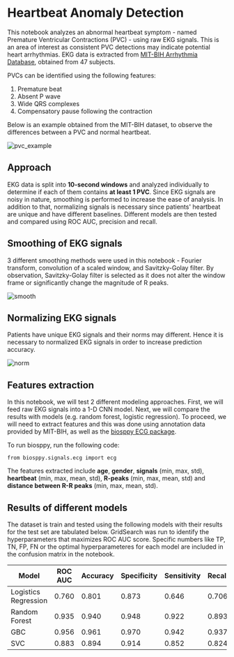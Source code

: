# Heartbeat Anomaly Detection
This notebook analyzes an abnormal heartbeat symptom - named Premature Ventricular Contractions (PVC) - using raw EKG signals. This is an area of interest as consistent PVC detections may indicate potential heart arrhythmias. EKG data is extracted from [MIT-BIH Arrhythmia Database](https://physionet.org/physiobank/database/mitdb/), obtained from 47 subjects.

PVCs can be identified using the following features:
1. Premature beat
2. Absent P wave
3. Wide QRS complexes
4. Compensatory pause following the contraction

Below is an example obtained from the MIT-BIH dataset, to observe the differences between a PVC and normal heartbeat.

![pvc_example](https://user-images.githubusercontent.com/42630569/52937160-351d0400-3313-11e9-9a5f-740797694c7a.png)

## Approach

EKG data is split into **10-second windows** and analyzed individually to determine if each of them contains **at least 1 PVC**. Since EKG signals are noisy in nature, smoothing is performed to increase the ease of analysis. In addition to that, normalizing signals is necessary since patients' heartbeat are unique and have different baselines. Different models are then tested and compared using ROC AUC, precision and recall.

## Smoothing of EKG signals

3 different smoothing methods were used in this notebook - Fourier transform, convolution of a scaled window, and Savitzky-Golay filter. By observation, Savitzky-Golay filter is selected as it does not alter the window frame or significantly change the magnitude of R peaks.

![smooth](https://user-images.githubusercontent.com/42630569/52937747-d8224d80-3314-11e9-9638-c07ab88e68f4.png)

## Normalizing EKG signals

Patients have unique EKG signals and their norms may different. Hence it is necessary to normalized EKG signals in order to increase prediction accuracy.

![norm](https://user-images.githubusercontent.com/42630569/52937911-2899ab00-3315-11e9-903e-f37769a94aa3.png)

## Features extraction

In this notebook, we will test 2 different modeling approaches. First, we will feed raw EKG signals into a 1-D CNN model. Next, we will compare the results with models (e.g. random forest, logistic regression). To proceed, we will need to extract features and this was done using annotation data provided by MIT-BIH, as well as the [biosppy ECG package](https://biosppy.readthedocs.io/en/stable/biosppy.signals.html#biosppy-signals-ecg).

To run biosppy, run the following code:
```
from biosppy.signals.ecg import ecg
```

The features extracted include **age**, **gender**, **signals** (min, max, std), **heartbeat** (min, max, mean, std), **R-peaks** (min, max, mean, std) and **distance between R-R peaks** (min, max, mean, std).


## Results of different models

The dataset is train and tested using the following models with their results for the test set are tabulated below. GridSearch was run to identify the hyperparameters that maximizes ROC AUC score. Specific numbers like TP, TN, FP, FN or the optimal hyperparameteres for each model are included in the confusion matrix in the notebook. 

| Model | ROC AUC | Accuracy | Specificity | Sensitivity | Recall | Precision |
| --- | --- | --- | --- | --- | --- | --- |
| Logistics Regression | 0.760 | 0.801 | 0.873 | 0.646 | 0.706 | 0.646 |
| Random Forest | 0.935 | 0.940 | 0.948 | 0.922 | 0.893 | 0.922 |
| GBC | 0.956 | 0.961 | 0.970 | 0.942 | 0.937 | 0.942 |
| SVC | 0.883 | 0.894 | 0.914 | 0.852 | 0.824 | 0.852 |

